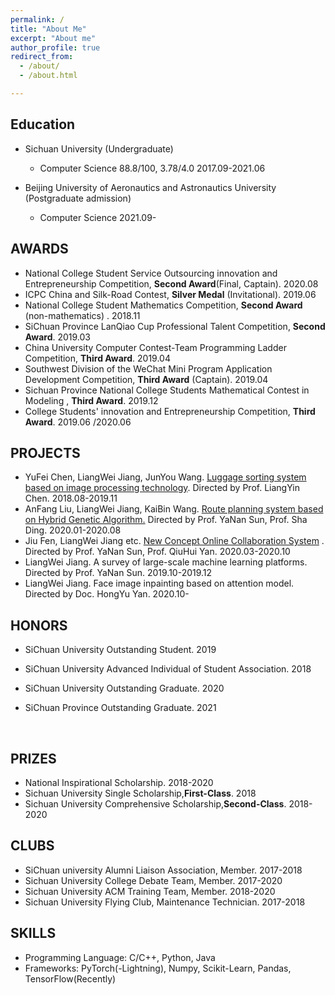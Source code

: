 ```yaml
---
permalink: /
title: "About Me"
excerpt: "About me"
author_profile: true
redirect_from: 
  - /about/
  - /about.html

---
```




## Education

- Sichuan University (Undergraduate)

  - Computer Science  88.8/100, 3.78/4.0	2017.09-2021.06

- Beijing University of Aeronautics and Astronautics University (Postgraduate admission)

  - Computer Science  2021.09-

  

## AWARDS

- National College Student Service Outsourcing innovation and Entrepreneurship Competition, **Second Award**(Final, Captain). 2020.08
- ICPC China and Silk-Road Contest, **Silver Medal** (Invitational). 2019.06 
- National College Student Mathematics Competition, **Second Award** (non-mathematics) . 2018.11 
- SiChuan Province LanQiao Cup Professional Talent Competition, **Second Award**. 2019.03
- China University Computer Contest-Team Programming Ladder Competition, **Third Award**. 2019.04
- Southwest Division of the WeChat Mini Program Application Development Competition, **Third Award** (Captain). 2019.04	
- Sichuan Province National College Students Mathematical Contest in Modeling , **Third Award**. 2019.12
- College Students' innovation and Entrepreneurship Competition, **Third Award**. 2019.06 /2020.06



## PROJECTS

- YuFei Chen, LiangWei Jiang, JunYou Wang. [Luggage sorting system based on image processing technology](https://github.com/Janspiry/Color-Similarity-Calculation). Directed by Prof. LiangYin Chen. 2018.08-2019.11
- AnFang Liu, LiangWei Jiang, KaiBin Wang. [Route planning system based on Hybrid Genetic Algorithm.](https://k0afe0.coding-pages.com/) Directed by Prof. YaNan Sun,  Prof. Sha Ding. 2020.01-2020.08
- Jiu Fen, LiangWei Jiang etc. [New Concept Online Collaboration System](https://github.com/Janspiry/Collaborative-Drawboard) . Directed by Prof. YaNan Sun,  Prof. QiuHui Yan. 2020.03-2020.10
- LiangWei Jiang. A survey of large-scale machine learning platforms. Directed by Prof. YaNan Sun. 2019.10-2019.12
- LiangWei Jiang. Face image inpainting based on attention model. Directed by Doc. HongYu Yan. 2020.10-



## HONORS

- SiChuan University Outstanding Student. 2019

- SiChuan University Advanced Individual of Student Association. 2018

- SiChuan University Outstanding Graduate. 2020

- SiChuan Province Outstanding Graduate. 2021


​    



## PRIZES

-   National Inspirational Scholarship. 2018-2020
-   Sichuan University Single Scholarship,**First-Class**. 2018
-   Sichuan University Comprehensive Scholarship,**Second-Class**. 2018-2020          



## CLUBS

-   SiChuan university  Alumni Liaison Association, Member. 2017-2018
-   Sichuan University College Debate Team, Member. 2017-2020
-   Sichuan University ACM Training Team, Member. 2018-2020
-   Sichuan University Flying Club,  Maintenance Technician. 2017-2018



## SKILLS

- Programming Language: C/C++, Python, Java
- Frameworks: PyTorch(-Lightning), Numpy, Scikit-Learn, Pandas, TensorFlow(Recently)
